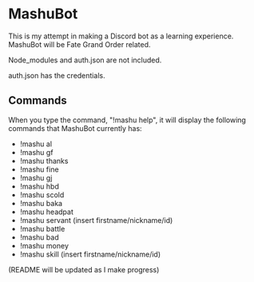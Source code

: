 # MashuBot

This is my attempt in making a Discord bot as a learning experience. MashuBot will be Fate Grand Order related.

Node_modules and auth.json are not included.

auth.json has the credentials.

## Commands

When you type the command, "!mashu help", it will display the following commands that MashuBot currently has:
 - !mashu al 
 - !mashu gf 
 - !mashu thanks 
 - !mashu fine 
 - !mashu gj 
 - !mashu hbd 
 - !mashu scold 
 - !mashu baka
 - !mashu headpat
 - !mashu servant (insert firstname/nickname/id)
 - !mashu battle
 - !mashu bad
 - !mashu money
 - !mashu skill (insert firstname/nickname/id)

(README will be updated as I make progress)
